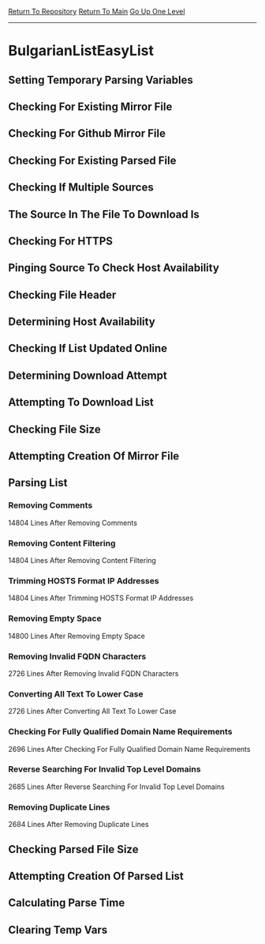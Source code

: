 [Return To Repository](https://github.com/deathbybandaid/piholeparser/)
[Return To Main](https://github.com/deathbybandaid/piholeparser/blob/master/RecentRunLogs/Mainlog.md)
[Go Up One Level](https://github.com/deathbybandaid/piholeparser/blob/master/RecentRunLogs/TopLevelScripts/30-Processing-External-Blacklists.md)
____________________________________
# BulgarianListEasyList
## Setting Temporary Parsing Variables
## Checking For Existing Mirror File
## Checking For Github Mirror File
## Checking For Existing Parsed File
## Checking If Multiple Sources
## The Source In The File To Download Is
## Checking For HTTPS
## Pinging Source To Check Host Availability
## Checking File Header
## Determining Host Availability
## Checking If List Updated Online
## Determining Download Attempt
## Attempting To Download List
## Checking File Size
## Attempting Creation Of Mirror File
## Parsing List
### Removing Comments
14804 Lines After Removing Comments
### Removing Content Filtering
14804 Lines After Removing Content Filtering
### Trimming HOSTS Format IP Addresses
14804 Lines After Trimming HOSTS Format IP Addresses
### Removing Empty Space
14800 Lines After Removing Empty Space
### Removing Invalid FQDN Characters
2726 Lines After Removing Invalid FQDN Characters
### Converting All Text To Lower Case
2726 Lines After Converting All Text To Lower Case
### Checking For Fully Qualified Domain Name Requirements
2696 Lines After Checking For Fully Qualified Domain Name Requirements
### Reverse Searching For Invalid Top Level Domains
2685 Lines After Reverse Searching For Invalid Top Level Domains
### Removing Duplicate Lines
2684 Lines After Removing Duplicate Lines
## Checking Parsed File Size
## Attempting Creation Of Parsed List
## Calculating Parse Time
## Clearing Temp Vars
